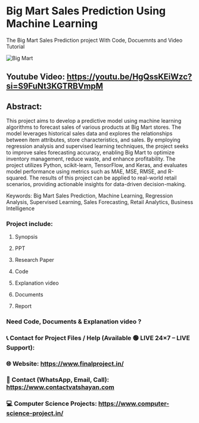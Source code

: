 # Big Mart Sales Prediction Using Machine Learning
The Big Mart Sales Prediction project With Code, Docuemnts and Video Tutorial

![Big Mart](https://github.com/user-attachments/assets/a4bbae08-da76-4a5c-bf0a-0e3671861d61)

## Youtube Video: https://youtu.be/HgQssKEiWzc?si=S9FuNt3KGTRBVmpM

## Abstract: 
This project aims to develop a predictive model using machine learning algorithms to forecast sales of various products at Big Mart stores. The model leverages historical sales data and explores the relationships between item attributes, store characteristics, and sales. By employing regression analysis and supervised learning techniques, the project seeks to improve sales forecasting accuracy, enabling Big Mart to optimize inventory management, reduce waste, and enhance profitability. The project utilizes Python, scikit-learn, TensorFlow, and Keras, and evaluates model performance using metrics such as MAE, MSE, RMSE, and R-squared. The results of this project can be applied to real-world retail scenarios, providing actionable insights for data-driven decision-making.

Keywords: Big Mart Sales Prediction, Machine Learning, Regression Analysis, Supervised Learning, Sales Forecasting, Retail Analytics, Business Intelligence

### Project include: 

1. Synopsis

2. PPT

3. Research Paper


4. Code

5. Explanation video

6. Documents

7. Report


### Need Code, Documents & Explanation video ? 

### 📞 Contact for Project Files / Help (Available 🟢 LIVE 24×7 – LIVE Support):

### 🌐 Website: https://www.finalproject.in/

### 📲 Contact (WhatsApp, Email, Call): https://www.contactvatshayan.com

### 💻 Computer Science Projects: https://www.computer-science-project.in/
